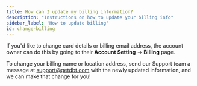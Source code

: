```yaml
---
title: How can I update my billing information?
description: "Instructions on how to update your billing info"
sidebar_label: 'How to update billing'
id: change-billing
---
```


If you'd like to change card details or billing email address, the account owner can do this by going to their **Account Setting** -> **Billing** page.

To change your billing name or location address, send our Support team a message at support@getdbt.com with the newly updated information, and we can make that change for you! 
